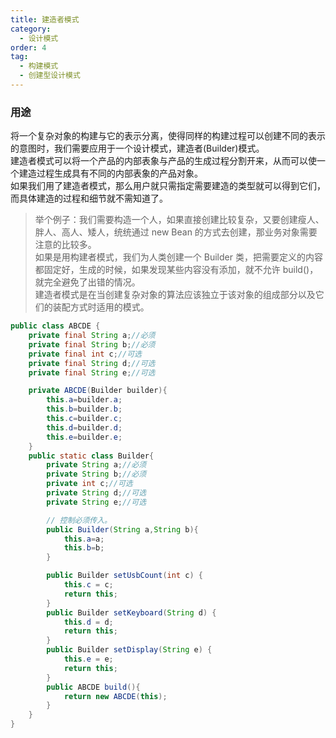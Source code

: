 ```yaml
---
title: 建造者模式
category:
  - 设计模式
order: 4
tag:
  - 构建模式
  - 创建型设计模式
---
```


### 用途
将一个复杂对象的构建与它的表示分离，使得同样的构建过程可以创建不同的表示的意图时，我们需要应用于一个设计模式，建造者(Builder)模式。   
建造者模式可以将一个产品的内部表象与产品的生成过程分割开来，从而可以使一个建造过程生成具有不同的内部表象的产品对象。   
如果我们用了建造者模式，那么用户就只需指定需要建造的类型就可以得到它们，而具体建造的过程和细节就不需知道了。  
> 举个例子：我们需要构造一个人，如果直接创建比较复杂，又要创建瘦人、胖人、高人、矮人，统统通过 new Bean 的方式去创建，那业务对象需要注意的比较多。  
> 如果是用构建者模式，我们为人类创建一个 Builder 类，把需要定义的内容都固定好，生成的时候，如果发现某些内容没有添加，就不允许 build()，就完全避免了出错的情况。  
> 建造者模式是在当创建复杂对象的算法应该独立于该对象的组成部分以及它们的装配方式时适用的模式。  

```java
public class ABCDE {
    private final String a;//必须
    private final String b;//必须
    private final int c;//可选
    private final String d;//可选
    private final String e;//可选

    private ABCDE(Builder builder){
        this.a=builder.a;
        this.b=builder.b;
        this.c=builder.c;
        this.d=builder.d;
        this.e=builder.e;
    }
    public static class Builder{
        private String a;//必须
        private String b;//必须
        private int c;//可选
        private String d;//可选
        private String e;//可选

        // 控制必须传入。
        public Builder(String a,String b){
            this.a=a;
            this.b=b;
        }

        public Builder setUsbCount(int c) {
            this.c = c;
            return this;
        }
        public Builder setKeyboard(String d) {
            this.d = d;
            return this;
        }
        public Builder setDisplay(String e) {
            this.e = e;
            return this;
        }
        public ABCDE build(){
            return new ABCDE(this);
        }
    }
}
```